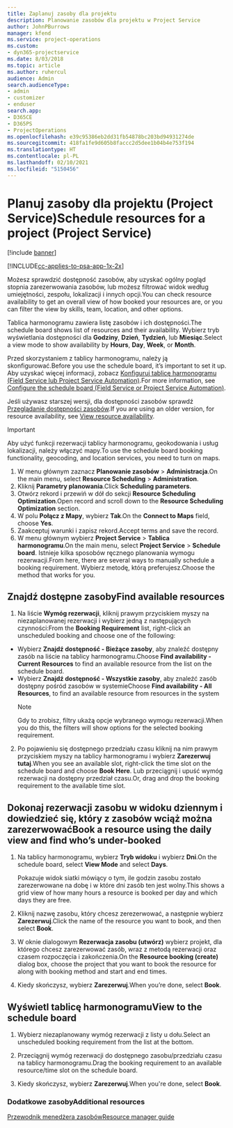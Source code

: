 ```yaml
---
title: Zaplanuj zasoby dla projektu
description: Planowanie zasobów dla projektu w Project Service
author: JohnPBurrows
manager: kfend
ms.service: project-operations
ms.custom:
- dyn365-projectservice
ms.date: 8/03/2018
ms.topic: article
ms.author: ruhercul
audience: Admin
search.audienceType:
- admin
- customizer
- enduser
search.app:
- D365CE
- D365PS
- ProjectOperations
ms.openlocfilehash: e39c95386eb2dd31fb54878bc203bd94931274de
ms.sourcegitcommit: 418fa1fe9d605b8faccc2d5dee1b04b4e753f194
ms.translationtype: HT
ms.contentlocale: pl-PL
ms.lasthandoff: 02/10/2021
ms.locfileid: "5150456"
---
```

# <a name="schedule-resources-for-a-project-project-service"></a><span data-ttu-id="f6ed2-103">Planuj zasoby dla projektu (Project Service)</span><span class="sxs-lookup"><span data-stu-id="f6ed2-103">Schedule resources for a project (Project Service)</span></span>

[!include [banner](../includes/psa-now-project-operations.md)]

[!INCLUDE[cc-applies-to-psa-app-1x-2x](../includes/cc-applies-to-psa-app-1x-2x.md)]

<span data-ttu-id="f6ed2-104">Możesz sprawdzić dostępność zasobów, aby uzyskać ogólny pogląd stopnia zarezerwowania zasobów, lub możesz filtrować widok według umiejętności, zespołu, lokalizacji i innych opcji.</span><span class="sxs-lookup"><span data-stu-id="f6ed2-104">You can check resource availability to get an overall view of how booked your resources are, or you can filter the view by skills, team, location, and other options.</span></span>  
  
<span data-ttu-id="f6ed2-105">Tablica harmonogramu zawiera listę zasobów i ich dostępności.</span><span class="sxs-lookup"><span data-stu-id="f6ed2-105">The schedule board shows list of resources and their availability.</span></span> <span data-ttu-id="f6ed2-106">Wybierz tryb wyświetlania dostępności dla **Godziny**, **Dzień**, **Tydzień**, lub **Miesiąc**.</span><span class="sxs-lookup"><span data-stu-id="f6ed2-106">Select a view mode to show availability by **Hours**, **Day**, **Week**, or **Month**.</span></span>  
  
<span data-ttu-id="f6ed2-107">Przed skorzystaniem z tablicy harmonogramu, należy ją skonfigurować.</span><span class="sxs-lookup"><span data-stu-id="f6ed2-107">Before you use the schedule board, it’s important to set it up.</span></span> <span data-ttu-id="f6ed2-108">Aby uzyskać więcej informacji, zobacz [Konfiguruj tablicę harmonogramu (Field Service lub Project Service Automation)](https://docs.microsoft.com/dynamics365/field-service/configure-schedule-board).</span><span class="sxs-lookup"><span data-stu-id="f6ed2-108">For more information, see [Configure the schedule board (Field Service or Project Service Automation)](https://docs.microsoft.com/dynamics365/field-service/configure-schedule-board).</span></span>
  
<span data-ttu-id="f6ed2-109">Jeśli używasz starszej wersji, dla dostępności zasobów sprawdź [Przeglądanie dostępności zasobów](../psa/view-resource-availability.md).</span><span class="sxs-lookup"><span data-stu-id="f6ed2-109">If you are using an older version, for resource availability, see [View resource availability](../psa/view-resource-availability.md).</span></span>  

> [!IMPORTANT]
>  <span data-ttu-id="f6ed2-110">Aby użyć funkcji rezerwacji tablicy harmonogramu, geokodowania i usług lokalizacji, należy włączyć mapy.</span><span class="sxs-lookup"><span data-stu-id="f6ed2-110">To use the schedule board booking functionality, geocoding, and location services, you need to turn on maps.</span></span>  
> 
> 1. <span data-ttu-id="f6ed2-111">W menu głównym zaznacz **Planowanie zasobów** > **Administracja**.</span><span class="sxs-lookup"><span data-stu-id="f6ed2-111">On the main menu, select **Resource Scheduling** > **Administration**.</span></span>  
> 2. <span data-ttu-id="f6ed2-112">Kliknij **Parametry planowania**.</span><span class="sxs-lookup"><span data-stu-id="f6ed2-112">Click **Scheduling parameters**.</span></span>  
> 3. <span data-ttu-id="f6ed2-113">Otwórz rekord i przewiń w dół do sekcji **Resource Scheduling Optimization**.</span><span class="sxs-lookup"><span data-stu-id="f6ed2-113">Open record and scroll down to the **Resource Scheduling Optimization** section.</span></span>  
> 4. <span data-ttu-id="f6ed2-114">W polu **Połącz z Mapy**, wybierz **Tak**.</span><span class="sxs-lookup"><span data-stu-id="f6ed2-114">On the **Connect to Maps** field, choose **Yes**.</span></span>  
> 5. <span data-ttu-id="f6ed2-115">Zaakceptuj warunki i zapisz rekord.</span><span class="sxs-lookup"><span data-stu-id="f6ed2-115">Accept terms and save the record.</span></span>  
> 6. <span data-ttu-id="f6ed2-116">W menu głównym wybierz **Project Service** > **Tablica harmonogramu**.</span><span class="sxs-lookup"><span data-stu-id="f6ed2-116">On the main menu, select **Project Service** > **Schedule board**.</span></span> <span data-ttu-id="f6ed2-117">Istnieje kilka sposobów ręcznego planowania wymogu rezerwacji.</span><span class="sxs-lookup"><span data-stu-id="f6ed2-117">From here, there are several ways to manually schedule a booking requirement.</span></span> <span data-ttu-id="f6ed2-118">Wybierz metodę, którą preferujesz.</span><span class="sxs-lookup"><span data-stu-id="f6ed2-118">Choose the method that works for you.</span></span>
  
## <a name="find-available-resources"></a><span data-ttu-id="f6ed2-119">Znajdź dostępne zasoby</span><span class="sxs-lookup"><span data-stu-id="f6ed2-119">Find available resources</span></span>

1.  <span data-ttu-id="f6ed2-120">Na liście **Wymóg rezerwacji**, kliknij prawym przyciskiem myszy na niezaplanowanej rezerwacji i wybierz jedną z następujących czynności:</span><span class="sxs-lookup"><span data-stu-id="f6ed2-120">From the **Booking Requirement** list, right-click an unscheduled booking and choose one of the following:</span></span>  
  
- <span data-ttu-id="f6ed2-121">Wybierz **Znajdź dostępność - Bieżące zasoby**, aby znaleźć dostępny zasób na liście na tablicy harmonogramu.</span><span class="sxs-lookup"><span data-stu-id="f6ed2-121">Choose **Find availability - Current Resources** to find an available resource from the list on the schedule board.</span></span>  
- <span data-ttu-id="f6ed2-122">Wybierz **Znajdź dostępność - Wszystkie zasoby**, aby znaleźć zasób dostępny pośród zasobów w systemie</span><span class="sxs-lookup"><span data-stu-id="f6ed2-122">Choose **Find availability - All Resources**, to find an available resource from resources in the system</span></span>  
   > [!NOTE]
   >  <span data-ttu-id="f6ed2-123">Gdy to zrobisz, filtry ukażą opcje wybranego wymogu rezerwacji.</span><span class="sxs-lookup"><span data-stu-id="f6ed2-123">When you do this, the filters will show options for the selected booking requirement.</span></span>  
  
2. <span data-ttu-id="f6ed2-124">Po pojawieniu się dostępnego przedziału czasu kliknij na nim prawym przyciskiem myszy na tablicy harmonogramu i wybierz **Zarezerwuj tutaj**.</span><span class="sxs-lookup"><span data-stu-id="f6ed2-124">When you see an available slot, right-click the time slot on the schedule board and choose **Book Here**.</span></span> <span data-ttu-id="f6ed2-125">Lub przeciągnij i upuść wymóg rezerwacji na dostępny przedział czasu.</span><span class="sxs-lookup"><span data-stu-id="f6ed2-125">Or, drag and drop the booking requirement to the available time slot.</span></span>  
  

## <a name="book-a-resource-using-the-daily-view-and-find-whos-under-booked"></a><span data-ttu-id="f6ed2-126">Dokonaj rezerwacji zasobu w widoku dziennym i dowiedzieć się, który z zasobów wciąż można zarezerwować</span><span class="sxs-lookup"><span data-stu-id="f6ed2-126">Book a resource using the daily view and find who’s under-booked</span></span>
  
1.  <span data-ttu-id="f6ed2-127">Na tablicy harmonogramu, wybierz **Tryb widoku** i wybierz **Dni**.</span><span class="sxs-lookup"><span data-stu-id="f6ed2-127">On the schedule board, select **View Mode** and select **Days**.</span></span>  
  
    <span data-ttu-id="f6ed2-128">Pokazuje widok siatki mówiący o tym, ile godzin zasobu zostało zarezerwowane na dobę i w które dni zasób ten jest wolny.</span><span class="sxs-lookup"><span data-stu-id="f6ed2-128">This shows a grid view of how many hours a resource is booked per day and which days they are free.</span></span>  
  
2.  <span data-ttu-id="f6ed2-129">Kliknij nazwę zasobu, który chcesz zerezerwować, a następnie wybierz **Zarezerwuj**.</span><span class="sxs-lookup"><span data-stu-id="f6ed2-129">Click the name of the resource you want to book, and then select **Book**.</span></span>  
  
3.  <span data-ttu-id="f6ed2-130">W oknie dialogowym **Rezerwacja zasobu (utwórz)** wybierz projekt, dla którego chcesz zarezerwować zasób, wraz z metodą rezerwacji oraz czasem rozpoczęcia i zakończenia.</span><span class="sxs-lookup"><span data-stu-id="f6ed2-130">On the **Resource booking (create)** dialog box, choose the project that you want to book the resource for along with booking method and start and end times.</span></span>  
  
4.  <span data-ttu-id="f6ed2-131">Kiedy skończysz, wybierz **Zarezerwuj**.</span><span class="sxs-lookup"><span data-stu-id="f6ed2-131">When you’re done, select **Book**.</span></span>  
  
## <a name="view-to-the-schedule-board"></a><span data-ttu-id="f6ed2-132">Wyświetl tablicę harmonogramu</span><span class="sxs-lookup"><span data-stu-id="f6ed2-132">View to the schedule board</span></span>
  
1.  <span data-ttu-id="f6ed2-133">Wybierz niezaplanowany wymóg rezerwacji z listy u dołu.</span><span class="sxs-lookup"><span data-stu-id="f6ed2-133">Select an unscheduled booking requirement from the list at the bottom.</span></span>  
  
2.  <span data-ttu-id="f6ed2-134">Przeciągnij wymóg rezerwacji do dostępnego zasobu/przedziału czasu na tablicy harmonogramu.</span><span class="sxs-lookup"><span data-stu-id="f6ed2-134">Drag the booking requirement to an available resource/time slot on the schedule board.</span></span>  
  
3.  <span data-ttu-id="f6ed2-135">Kiedy skończysz, wybierz **Zarezerwuj**.</span><span class="sxs-lookup"><span data-stu-id="f6ed2-135">When you're done, select **Book**.</span></span>  
  
### <a name="additional-resources"></a><span data-ttu-id="f6ed2-136">Dodatkowe zasoby</span><span class="sxs-lookup"><span data-stu-id="f6ed2-136">Additional resources</span></span>  
 [<span data-ttu-id="f6ed2-137">Przewodnik menedżera zasobów</span><span class="sxs-lookup"><span data-stu-id="f6ed2-137">Resource manager guide</span></span>](../psa/resource-manager-guide.md)
